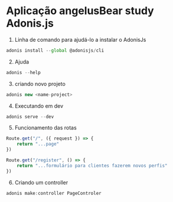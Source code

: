 

# Aplicação angelusBear study Adonis.js

1. Linha de comando para ajudá-lo a instalar o AdonisJs

```js
adonis install --global @adonisjs/cli
```

2. Ajuda

```js
adonis --help
```

3. criando novo projeto

```js
adonis new <name-project>
```

4. Executando em dev 

```js
adonis serve --dev
```

5. Funcionamento das rotas
```js
Route.get("/", ({ request }) => {
    return "...page"
})

Route.get("/register", () => {
    return "...formulário para clientes fazerem novos perfis"
})
```

6. Criando um controller 

```js
adonis make:controller PageControler
```




